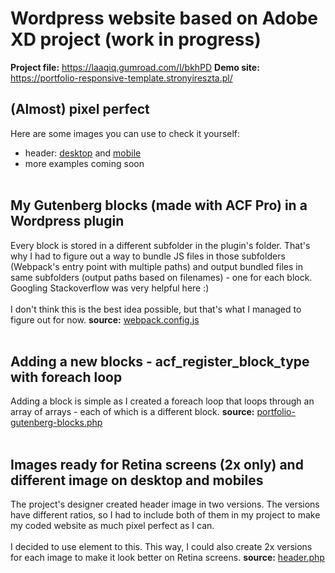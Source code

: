 # Wordpress website based on Adobe XD project (work in progress)

**Project file:** https://laaqiq.gumroad.com/l/bkhPD
**Demo site:** https://portfolio-responsive-template.stronyireszta.pl/

## (Almost) pixel perfect
Here are some images you can use to check it yourself:
- header: [desktop](https://portfolio-responsive-template.stronyireszta.pl/prtscr/header-desktop.png) and [mobile](https://portfolio-responsive-template.stronyireszta.pl/prtscr/header-mobile.png)
- more examples coming soon
<br><br>


## My Gutenberg blocks (made with ACF Pro) in a Wordpress plugin
Every block is stored in a different subfolder in the plugin's folder. That's why I had to figure out a way to bundle JS files in those subfolders (Webpack's entry point with multiple paths) and output bundled files in same subfolders (output paths based on filenames) - one for each block.
Googling Stackoverflow was very helpful here :)
<br><br>
I don't think this is the best idea possible, but that's what I managed to figure out for now.
**source:** [webpack.config.js](https://github.com/mkrawczykowski/portfolio-responsive-template/blob/master/plugins/portfolio-gutenberg-blocks/webpack.config.js#L9)
<br><br>


## Adding a new blocks - acf_register_block_type with foreach loop
Adding a block is simple as I created a foreach loop that loops through an array of arrays - each of which is a different block.
**source:** [portfolio-gutenberg-blocks.php](https://github.com/mkrawczykowski/portfolio-responsive-template/blob/master/plugins/portfolio-gutenberg-blocks/portfolio-gutenberg-blocks.php#L17)
<br><br>

## Images ready for Retina screens (2x only) and different image on desktop and mobiles
The project's designer created header image in two versions. The versions have different ratios, so I had to include both of them in my project to make my coded website as much pixel perfect as I can.
<br><br>
I decided to use <picture> element to this. This way, I could also create 2x versions for each image to make it look better on Retina screens.
  **source:** [header.php](https://github.com/mkrawczykowski/portfolio-responsive-template/blob/master/themes/portfolio-responsive-template/header.php#L51)
  <br><br>
